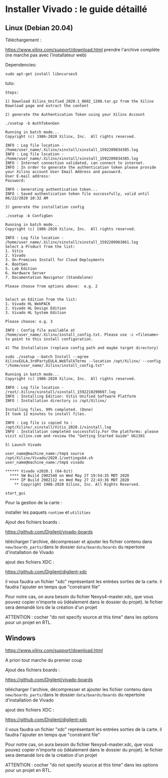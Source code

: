 # Installer Vivado : le guide détaillé 

## Linux (Debian 20.04)

Téléchargement : 

https://www.xilinx.com/support/download.html prendre l'archive complète (ne marche pas avec l’installateur web)

Dependencies: 

```
sudo apt-get install libncurses5
```

tuto: 

```
Steps:

1) Download Xilinx_Unified_2020.1_0602_1208.tar.gz from the Xilinx Download page and extract the content

2) generate the Authentication Token using your Xilinx Account

./xsetup -b AuthTokenGen

Running in batch mode...
Copyright (c) 1986-2020 Xilinx, Inc.  All rights reserved.

INFO : Log file location - /home/user_name/.Xilinx/xinstall/xinstall_1592209834385.log
INFO : Log file location - /home/user_name/.Xilinx/xinstall/xinstall_1592209834385.log
INFO : Internet connection validated, can connect to internet.
INFO : In order to generate the authentication token please provide your Xilinx account User Email Address and password.
User E-mail address: 
Password:

INFO : Generating authentication token...
INFO : Saved authentication token file successfully, valid until 06/22/2020 10:32 AM

3) generate the installation config

./xsetup -b ConfigGen

Running in batch mode...
Copyright (c) 1986-2020 Xilinx, Inc.  All rights reserved.

INFO : Log file location - /home/user_name/.Xilinx/xinstall/xinstall_1592209963861.log
Select a Product from the list:
1. Vitis
2. Vivado
3. On-Premises Install for Cloud Deployments
4. BootGen
5. Lab Edition
6. Hardware Server
7. Documentation Navigator (Standalone)

Please choose from options above:  e.g. 2 


Select an Edition from the list:
1. Vivado HL WebPACK
2. Vivado HL Design Edition
3. Vivado HL System Edition

Please choose: e.g. 3

INFO : Config file available at /home/user_name/.Xilinx/install_config.txt. Please use -c <filename> to point to this install configuration.

4) The Installation (replace config path and maybe target directory)

sudo ./xsetup --batch Install --agree XilinxEULA,3rdPartyEULA,WebTalkTerms --location /opt/Xilinx/ --config "/home/user_name/.Xilinx/install_config.txt"

Running in batch mode...
Copyright (c) 1986-2020 Xilinx, Inc.  All rights reserved.

INFO : Log file location - /root/.Xilinx/xinstall/xinstall_1592210290697.log
INFO : Installing Edition: Vitis Unified Software Platform
INFO : Installation directory is /opt/Xilinx/

Installing files, 99% completed. (Done)                         
It took 12 minutes to install files.

INFO : Log file is copied to : /opt/Xilinx/.xinstall/Vitis_2020.1/xinstall.log
INFO : Installation completed successfully.For the platforms: please visit xilinx.com and review the "Getting Started Guide" UG1301

5) Launch Vivado

user_name@machine_name:/tmp$ source /opt/Xilinx/Vivado/2020.1/settings64.sh
user_name@machine_name:/tmp$ vivado

****** Vivado v2020.1 (64-bit)
  **** SW Build 2902540 on Wed May 27 19:54:35 MDT 2020
  **** IP Build 2902112 on Wed May 27 22:43:36 MDT 2020
    ** Copyright 1986-2020 Xilinx, Inc. All Rights Reserved.

start_gui
```

Pour la gestion de la carte : 

installer les paquets ```runtime``` et ```utilities``` 



Ajout des fichiers boards : 

https://github.com/Digilent/vivado-boards

télécharger l'archive, décompresser et ajouter les fichier contenu dans  ``new/boards_parts/``dans le dossier ``data/boards/boards`` du repertoire d'installation de Vivado

ajout des fichiers XDC : 

https://github.com/Digilent/digilent-xdc

il vous faudra un fichier "xdc" représentant les entrées sorties de la carte. il faudra l'ajouter en temps que "constraint file"

Pour notre cas, on aura besoin du fichier Nexys4-master.xdc, que vous pouvez copier n'importe où (idéalement dans le dossier du projet). le fichier sera demandé lors de la création d'un projet 

ATTENTION : cocher "do not specify source at this time" dans les options pour un projet en RTL. 

## Windows

https://www.xilinx.com/support/download.html

A priori tout marche du premier coup 

Ajout des fichiers boards : 

https://github.com/Digilent/vivado-boards

télécharger l'archive, décompresser et ajouter les fichier contenu dans  ``new/boards_parts/``dans le dossier ``data/boards/boards`` du repertoire d'installation de Vivado

ajout des fichiers XDC : 

https://github.com/Digilent/digilent-xdc



il vous faudra un fichier "xdc" représentant les entrées sorties de la carte. il faudra l'ajouter en temps que "constraint file"

Pour notre cas, on aura besoin du fichier Nexys4-master.xdc, que vous pouvez copier n'importe où (idéalement dans le dossier du projet). le fichier sera demandé lors de la création d'un projet 

ATTENTION : cocher "do not specify source at this time" dans les options pour un projet en RTL. 


